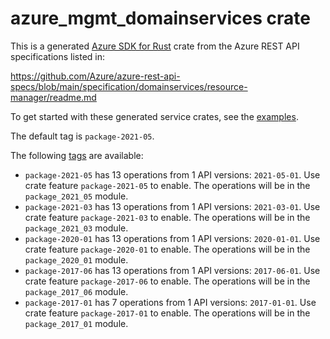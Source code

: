 # azure_mgmt_domainservices crate

This is a generated [Azure SDK for Rust](https://github.com/Azure/azure-sdk-for-rust) crate from the Azure REST API specifications listed in:

https://github.com/Azure/azure-rest-api-specs/blob/main/specification/domainservices/resource-manager/readme.md

To get started with these generated service crates, see the [examples](https://github.com/Azure/azure-sdk-for-rust/blob/main/services/README.md#examples).

The default tag is `package-2021-05`.

The following [tags](https://github.com/Azure/azure-sdk-for-rust/blob/main/services/tags.md) are available:

- `package-2021-05` has 13 operations from 1 API versions: `2021-05-01`. Use crate feature `package-2021-05` to enable. The operations will be in the `package_2021_05` module.
- `package-2021-03` has 13 operations from 1 API versions: `2021-03-01`. Use crate feature `package-2021-03` to enable. The operations will be in the `package_2021_03` module.
- `package-2020-01` has 13 operations from 1 API versions: `2020-01-01`. Use crate feature `package-2020-01` to enable. The operations will be in the `package_2020_01` module.
- `package-2017-06` has 13 operations from 1 API versions: `2017-06-01`. Use crate feature `package-2017-06` to enable. The operations will be in the `package_2017_06` module.
- `package-2017-01` has 7 operations from 1 API versions: `2017-01-01`. Use crate feature `package-2017-01` to enable. The operations will be in the `package_2017_01` module.